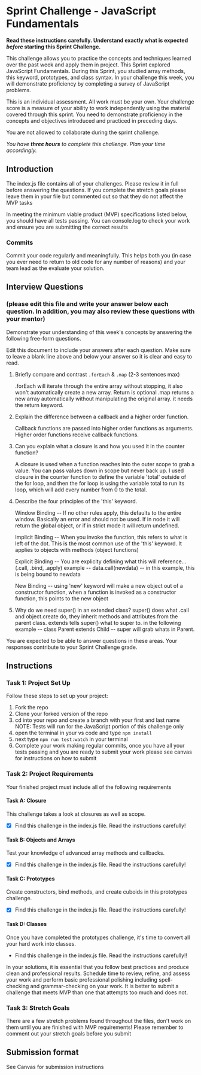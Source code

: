 # Sprint Challenge - JavaScript Fundamentals

**Read these instructions carefully. Understand exactly what is expected _before_ starting this Sprint Challenge.**

This challenge allows you to practice the concepts and techniques learned over the past week and apply them in project. This Sprint explored JavaScript Fundamentals. During this Sprint, you studied array methods, this keyword, prototypes, and class syntax. In your challenge this week, you will demonstrate proficiency by completing a survey of JavaScript problems.

This is an individual assessment. All work must be your own. Your challenge score is a measure of your ability to work independently using the material covered through this sprint. You need to demonstrate proficiency in the concepts and objectives introduced and practiced in preceding days.

You are not allowed to collaborate during the sprint challenge. 

_You have **three hours** to complete this challenge. Plan your time accordingly._


## Introduction

The index.js file contains all of your challenges. Please review it in full before answering the questions. If you complete the stretch goals please leave them in your file but commented out so that they do not affect the MVP tasks 

In meeting the minimum viable product (MVP) specifications listed below, you should have all tests passing. You can console.log to check your work and ensure you are submitting the correct results 

### Commits

Commit your code regularly and meaningfully. This helps both you (in case you ever need to return to old code for any number of reasons) and your team lead as the evaluate your solution.

## Interview Questions
### (please edit this file and write your answer below each question. In addition, you may also review these questions with your mentor)
Demonstrate your understanding of this week's concepts by answering the following free-form questions.

Edit this document to include your answers after each question. Make sure to leave a blank line above and below your answer so it is clear and easy to read.

1. Briefly compare and contrast `.forEach` & `.map` (2-3 sentences max)

    .forEach will iterate through the entire array without stopping, it also won't automatically create a new array. Return is optional
    .map returns a new array automatically without manipulating the original array. it needs the return keyword.


2. Explain the difference between a callback and a higher order function.

    Callback functions are passed into higher order functions as arguments. Higher order functions receive callback functions.

3. Can you explain what a closure is and how you used it in the counter function? 

    A closure is used when a function reaches into the outer scope to grab a value. You can pass values down in scope but never back up.
    I used closure in the counter function to define the variable 'total' outside of the for loop, and then the for loop is using the variable total to run its loop, which will add every number from 0 to the total.


4. Describe the four principles of the 'this' keyword.

    Window Binding -- If no other rules apply, this defaults to the entire window. Basically an error and should not be used. If in node it will return the global object, or if in strict mode it will return undefined.

    Implicit Binding -- When you invoke the function, this refers to what is left of the dot. This is the most common use of the 'this' keyword. It applies to objects with methods (object functions)

    Explicit Binding -- You are explicity defining what this will reference... (.call, .bind, .apply) example -- data.call(newdata) -- in this example, this is being bound to newdata

    New Binding -- using 'new' keyword will make a new object out of a constructor function, when a function is invoked as a constructor function, this points to the new object

5. Why do we need super() in an extended class?
    super() does what .call and object.create do, they inherit  methods and attributes from the parent class. 
    extends tells super() what to super to. in the following example -- class Parent extends Child -- super will grab whats in Parent.

You are expected to be able to answer questions in these areas. Your responses contribute to your Sprint Challenge grade. 

## Instructions

### Task 1: Project Set Up

Follow these steps to set up your project:

1. Fork the repo
2. Clone your forked version of the repo
3. cd into your repo and create a branch with your first and last name
NOTE: Tests will run for the JavaScript portion of this challenge only
4. open the terminal in your vs code and type `npm install`
5. next type `npm run test:watch` in your terminal
6. Complete your work making regular commits, once you have all your tests passing and you are ready to submit your work please see canvas for instructions on how to submit

### Task 2: Project Requirements

Your finished project must include all of the following requirements

#### Task A: Closure

This challenge takes a look at closures as well as scope. 
* [x] Find this challenge in the index.js file. Read the instructions carefully!

#### Task B: Objects and Arrays

Test your knowledge of advanced array methods and callbacks.
* [x] Find this challenge in the index.js file. Read the instructions carefully!

#### Task C: Prototypes

Create constructors, bind methods, and create cuboids in this prototypes challenge.
* [x] Find this challenge in the index.js file. Read the instructions carefully!

#### Task D: Classes

Once you have completed the prototypes challenge, it's time to convert all your hard work into classes.
* Find this challenge in the index.js file. Read the instructions carefully!!

In your solutions, it is essential that you follow best practices and produce clean and professional results. Schedule time to review, refine, and assess your work and perform basic professional polishing including spell-checking and grammar-checking on your work. It is better to submit a challenge that meets MVP than one that attempts too much and does not.

### Task 3: Stretch Goals 

There are a few stretch problems found throughout the files, don't work on them until you are finished with MVP requirements! Please remember to comment out your stretch goals before you submit 

## Submission format

See Canvas for submission instructions 


